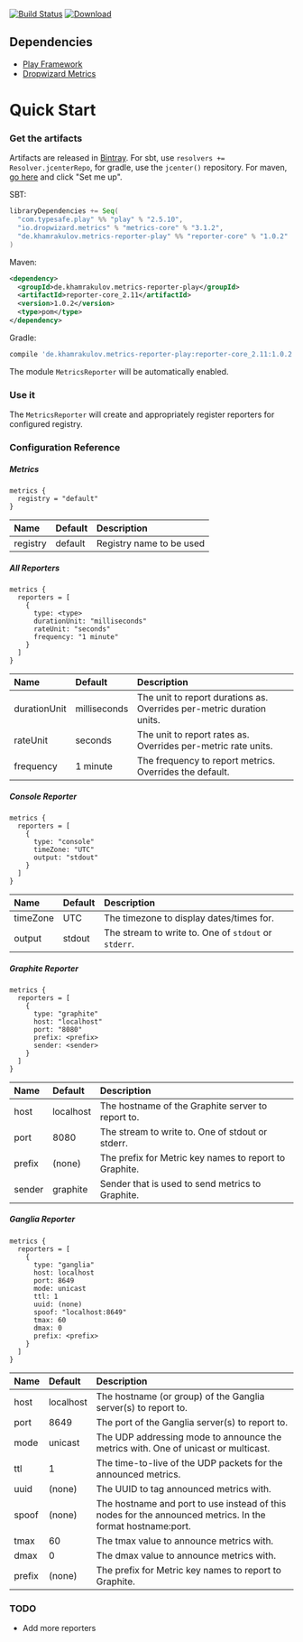 [![Build Status](https://travis-ci.org/htimur/metrics-reporter-play.svg?branch=master)](https://travis-ci.org/htimur/metrics-reporter-play)
[![Download](https://api.bintray.com/packages/htimur/maven/metrics-reporter-play/images/download.svg) ](https://bintray.com/htimur/maven/metrics-reporter-play/_latestVersion)

## Dependencies

* [Play Framework](https://github.com/playframework/playframework)
* [Dropwizard Metrics](https://github.com/dropwizard/metrics)

# Quick Start

### Get the artifacts

Artifacts are released in [Bintray](https://bintray.com/). For sbt, use `resolvers += Resolver.jcenterRepo`, for gradle, use the `jcenter()` repository. For maven, [go here](https://bintray.com/htimur/maven/metrics-annotaion-play) and click "Set me up".

SBT:

```scala
libraryDependencies += Seq(
  "com.typesafe.play" %% "play" % "2.5.10",
  "io.dropwizard.metrics" % "metrics-core" % "3.1.2",
  "de.khamrakulov.metrics-reporter-play" %% "reporter-core" % "1.0.2"
)
```

Maven:
```xml
<dependency>
  <groupId>de.khamrakulov.metrics-reporter-play</groupId>
  <artifactId>reporter-core_2.11</artifactId>
  <version>1.0.2</version>
  <type>pom</type>
</dependency>
```

Gradle:
```groovy
compile 'de.khamrakulov.metrics-reporter-play:reporter-core_2.11:1.0.2'
```

The module `MetricsReporter` will be automatically enabled.

### Use it

The `MetricsReporter` will create and appropriately register reporters for configured registry.

### Configuration Reference

##### Metrics

```hocon
metrics {
  registry = "default"
}
```

| Name     | Default | Description              |
| :---     | :---    | :---                     |
| registry | default | Registry name to be used |


##### All Reporters
```hocon
metrics {
  reporters = [
    {
      type: <type>
      durationUnit: "milliseconds"
      rateUnit: "seconds"
      frequency: "1 minute"
    }
  ]
}
```

| Name         | Default      | Description                                                           |
| :---         | :---         | :---                                                                  |
| durationUnit | milliseconds | The unit to report durations as. Overrides per-metric duration units. |
| rateUnit     | seconds      | The unit to report rates as. Overrides per-metric rate units.         |
| frequency    | 1 minute     | The frequency to report metrics. Overrides the default.               |

##### Console Reporter

```hocon
metrics {
  reporters = [
    {
      type: "console"
      timeZone: "UTC"
      output: "stdout"
    }
  ]
}
```

| Name     | Default | Description                                          |
| :---     | :---    | :---                                                 |
| timeZone | UTC     | The timezone to display dates/times for.             |
| output   | stdout  | The stream to write to. One of `stdout` or `stderr`. |

##### Graphite Reporter

```hocon
metrics {
  reporters = [
    {
      type: "graphite"
      host: "localhost"
      port: "8080"
      prefix: <prefix>
      sender: <sender>
    }
  ]
}
```

| Name     | Default   | Description                                            |
| :---     | :---      | :---                                                   |
| host     | localhost | The hostname of the Graphite server to report to.      |
| port     | 8080      | The stream to write to. One of stdout or stderr.       |
| prefix   | (none)    | The prefix for Metric key names to report to Graphite. |
| sender   | graphite  | Sender that is used to send metrics to Graphite.       |

##### Ganglia Reporter

```hocon
metrics {
  reporters = [
    {
      type: "ganglia"
      host: localhost
      port: 8649
      mode: unicast
      ttl: 1
      uuid: (none)
      spoof: "localhost:8649"
      tmax: 60
      dmax: 0
      prefix: <prefix>
    }
  ]
}
```

| Name     | Default   | Description                                                                                                |
| :---     | :---      | :---                                                                                                       |
| host     | localhost | The hostname (or group) of the Ganglia server(s) to report to.                                             |
| port     | 8649      | The port of the Ganglia server(s) to report to.                                                            |
| mode     | unicast   | The UDP addressing mode to announce the metrics with. One of unicast or multicast.                         |
| ttl      | 1         | The time-to-live of the UDP packets for the announced metrics.                                             |
| uuid     | (none)    | The UUID to tag announced metrics with.                                                                    |
| spoof    | (none)    | The hostname and port to use instead of this nodes for the announced metrics. In the format hostname:port. |
| tmax     | 60        | The tmax value to announce metrics with.                                                                   |
| dmax     | 0         | The dmax value to announce metrics with.                                                                   |
| prefix   | (none)    | The prefix for Metric key names to report to Graphite.                                                     |

### TODO

* Add more reporters